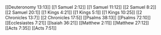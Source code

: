 [[Deuteronomy 13:13]]
[[1 Samuel 2:12]]
[[1 Samuel 11:12]]
[[2 Samuel 8:2]]
[[2 Samuel 20:1]]
[[1 Kings 4:21]]
[[1 Kings 5:1]]
[[1 Kings 10:25]]
[[2 Chronicles 13:7]]
[[2 Chronicles 17:5]]
[[Psalms 38:13]]
[[Psalms 72:10]]
[[Ecclesiastes 7:21]]
[[Isaiah 36:21]]
[[Matthew 2:11]]
[[Matthew 27:12]]
[[Acts 7:35]]
[[Acts 7:51]]

